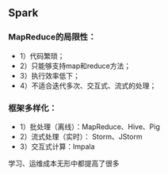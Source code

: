 ## Spark

### MapReduce的局限性：
- 1）代码繁琐；
- 2）只能够支持map和reduce方法；
- 3）执行效率低下；
- 4）不适合迭代多次、交互式、流式的处理；

### 框架多样化：
- 1）批处理（离线）：MapReduce、Hive、Pig
- 2）流式处理（实时）： Storm、JStorm
- 3）交互式计算：Impala

学习、运维成本无形中都提高了很多